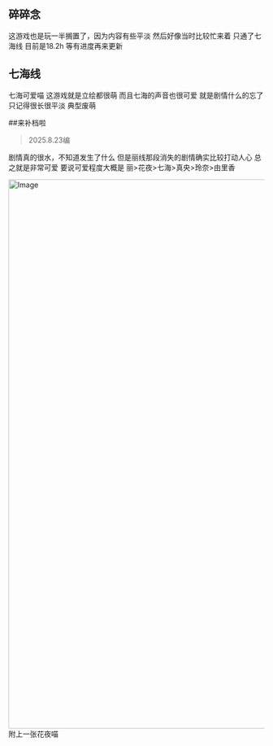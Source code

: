 ## 碎碎念
这游戏也是玩一半搁置了，因为内容有些平淡
然后好像当时比较忙来着
只通了七海线
目前是18.2h
等有进度再来更新

## 七海线
七海可爱喵
这游戏就是立绘都很萌
而且七海的声音也很可爱
就是剧情什么的忘了
只记得很长很平淡
典型废萌

##来补档啦
> 2025.8.23编

剧情真的很水，不知道发生了什么
但是丽线那段消失的剧情确实比较打动人心
总之就是非常可爱
要说可爱程度大概是
丽>花夜>七海>真央>玲奈>由里香

<img width="1919" height="1080" alt="Image" src="https://github.com/user-attachments/assets/0504fd51-fe80-4fbd-b4b7-6cb2e4e7b4be" />
附上一张花夜喵